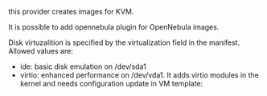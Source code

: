 this provider creates images for KVM.

It is possible to add opennebula plugin for OpenNebula images.

Disk virtuzalition is specified by the virtualization field in the manifest.
Allowed values are:

* ide: basic disk emulation on /dev/sda1
* virtio: enhanced performance on /dev/vda1. It adds virtio modules in the kernel and needs configuration update in VM template: <target dev='vda' bus='virtio'/>
